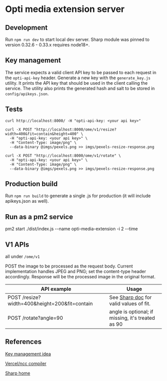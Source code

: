 # Opti media extension server

## Development

Run `npm run dev` to start local dev server. Sharp module was pinned to version 0.32.6 - 0.33.x requires node18+.

## Key management

The service expects a valid client API key to be passed to each request in the `opti-api-key` header. Generate a new key with the `generate_key.js` utility. It prints the API key that should be used in the client calling the service. The utility also prints the generated hash and salt to be stored in `config/apikeys.json`.

## Tests

    curl http://localhost:8000/ -H "opti-api-key: <your api key>"

    curl -X POST "http://localhost:8000/ome/v1/resize?width=400&fit=contain&height=400" \
      -H "opti-api-key: <your api key>" \
      -H "Content-Type: image/png" \
      --data-binary @imgs/pexels.png >> imgs/pexels-resize-response.png

    curl -X POST "http://localhost:8000/ome/v1/rotate" \
      -H "opti-api-key: <your api key>" \
      -H "Content-Type: image/png" \
      --data-binary @imgs/pexels.png >> imgs/pexels-resize-response.png

## Production build

Run `npm run build` to generate a single .js for production (it will include apikeys.json as well).

## Run as a pm2 service

pm2 start ./dist/index.js --name opti-media-extension -i 2 --time

## V1 APIs

all under `/ome/v1`

POST the image to be processed as the request body. Current implementation handles JPEG and PNG; set the content-type header accordingly. Response will be the processed image in the original format.

| API example | Usage |
| ----------- | ----------- |
| POST /resize?width=400&height=200&fit=contain |  See [Sharp doc](https://sharp.pixelplumbing.com/api-resize) for valid values of fit. |
| POST /rotate?angle=90 | angle is optional; if missing, it's treated as 90 |

## References

[Key management idea](https://shahid.pro/blog/2021/09/22/how-to-generate-api-key-and-secret-to-protect-api/)

[Vercel/ncc compiler](https://github.com/vercel/ncc)

[Sharp home](https://sharp.pixelplumbing.com)